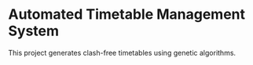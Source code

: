 # Automated Timetable Management System
This project generates clash-free timetables using genetic algorithms.
